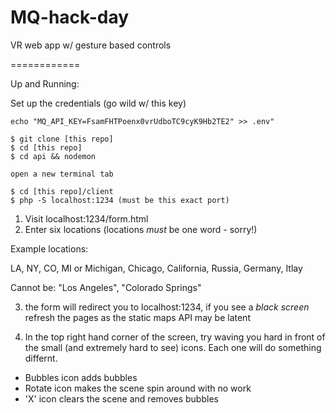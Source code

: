 # MQ-hack-day
VR web app w/ gesture based controls

============

Up and Running:

Set up the credentials (go wild w/ this key)

```
echo "MQ_API_KEY=FsamFHTPoenx0vrUdboTC9cyK9Hb2TE2" >> .env"
```

```
$ git clone [this repo]
$ cd [this repo]
$ cd api && nodemon

open a new terminal tab

$ cd [this repo]/client
$ php -S localhost:1234 (must be this exact port)
```

1) Visit localhost:1234/form.html
2) Enter six locations (locations *must* be one word - sorry!)

Example locations:

LA, NY, CO, MI or Michigan, Chicago, California, Russia, Germany, Itlay

Cannot be: "Los Angeles", "Colorado Springs"

3) the form will redirect you to localhost:1234,
if you see a *black screen* refresh the pages as the static maps API may be latent

4) In the top right hand corner of the screen, try waving you hard in front of the small (and extremely hard to see) icons. Each one will do something differnt.

- Bubbles icon adds bubbles
- Rotate icon makes the scene spin around with no work
- 'X' icon clears the scene and removes bubbles
